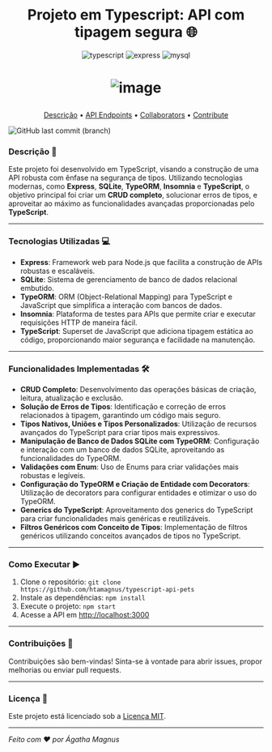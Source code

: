 [typescript_BAGDE]: https://img.shields.io/badge/TypeScript-3178C6?logo=typescript&logoColor=white&style=for-the-badge
[express_BADGE]: https://img.shields.io/badge/express-005CFE?style=for-the-badge&logo=express
[mysql_BADGE]: https://img.shields.io/badge/mysql-3178C6?logo=mysql&logoColor=white&style=for-the-badge


<h1 align="center" style="font-weight: bold;"> Projeto em Typescript: API com tipagem segura 🌐 </h1>



<div align="center">
  
![typescript][typescript_BAGDE]
![express][express_BADGE]
![mysql][mysql_BADGE]


</div>

<h1 align="center">
  
![image](https://github.com/htamagnus/typescript-api-pets/assets/85269068/664875fb-418e-4437-94f3-bd8a98d08de8)

</h1>

<p align="center">
 <a href="#descricao">Descrição</a> • 
  <a href="#routes">API Endpoints</a> •
 <a href="#colab">Collaborators</a> •
 <a href="#contribute">Contribute</a>
</p>

![GitHub last commit (branch)](https://img.shields.io/github/last-commit/htamagnus/typescript-api-pets/main)


<h3 id="descricao">Descrição 🚀</h3> 

Este projeto foi desenvolvido em TypeScript, visando a construção de uma API robusta com ênfase na segurança de tipos. Utilizando tecnologias modernas, como **Express**, **SQLite**, **TypeORM**, **Insomnia** e **TypeScript**, o objetivo principal foi criar um **CRUD completo**, solucionar erros de tipos, e aproveitar ao máximo as funcionalidades avançadas proporcionadas pelo **TypeScript**.

---

### Tecnologias Utilizadas 💻

- **Express**: Framework web para Node.js que facilita a construção de APIs robustas e escaláveis.
- **SQLite**: Sistema de gerenciamento de banco de dados relacional embutido.
- **TypeORM**: ORM (Object-Relational Mapping) para TypeScript e JavaScript que simplifica a interação com bancos de dados.
- **Insomnia**: Plataforma de testes para APIs que permite criar e executar requisições HTTP de maneira fácil.
- **TypeScript**: Superset de JavaScript que adiciona tipagem estática ao código, proporcionando maior segurança e facilidade na manutenção.
---

### Funcionalidades Implementadas 🛠️

- **CRUD Completo**: Desenvolvimento das operações básicas de criação, leitura, atualização e exclusão.
- **Solução de Erros de Tipos**: Identificação e correção de erros relacionados à tipagem, garantindo um código mais seguro.
- **Tipos Nativos, Uniões e Tipos Personalizados**: Utilização de recursos avançados do TypeScript para criar tipos mais expressivos.
- **Manipulação de Banco de Dados SQLite com TypeORM**: Configuração e interação com um banco de dados SQLite, aproveitando as funcionalidades do TypeORM.
- **Validações com Enum**: Uso de Enums para criar validações mais robustas e legíveis.
- **Configuração do TypeORM e Criação de Entidade com Decorators**: Utilização de decorators para configurar entidades e otimizar o uso do TypeORM.
- **Generics do TypeScript**: Aproveitamento dos generics do TypeScript para criar funcionalidades mais genéricas e reutilizáveis.
- **Filtros Genéricos com Conceito de Tipos**: Implementação de filtros genéricos utilizando conceitos avançados de tipos no TypeScript.
---

### Como Executar ▶️

1. Clone o repositório: `git clone https://github.com/htamagnus/typescript-api-pets`
2. Instale as dependências: `npm install`
3. Execute o projeto: `npm start`
4. Acesse a API em [http://localhost:3000](http://localhost:3000)
---

### Contribuições 🤝

Contribuições são bem-vindas! Sinta-se à vontade para abrir issues, propor melhorias ou enviar pull requests.

---

### Licença 📜

Este projeto está licenciado sob a [Licença MIT](LICENSE).

---

 *Feito com ❤ por Ágatha Magnus* 
